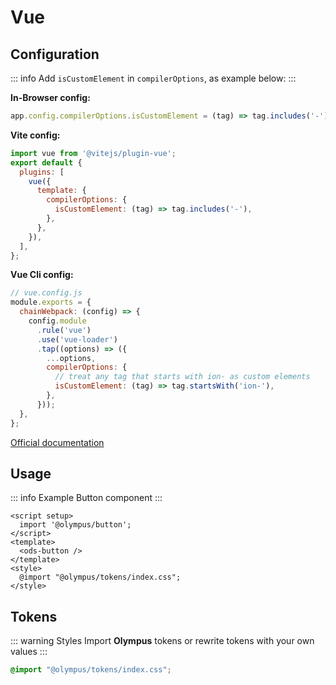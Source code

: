 # Vue

## Configuration

::: info
Add `isCustomElement` in `compilerOptions`, as example below:
:::

**In-Browser config:**

```js
app.config.compilerOptions.isCustomElement = (tag) => tag.includes('-');
```

**Vite config:**

```js
import vue from '@vitejs/plugin-vue';
export default {
  plugins: [
    vue({
      template: {
        compilerOptions: {
          isCustomElement: (tag) => tag.includes('-'),
        },
      },
    }),
  ],
};
```

**Vue Cli config:**

```js
// vue.config.js
module.exports = {
  chainWebpack: (config) => {
    config.module
      .rule('vue')
      .use('vue-loader')
      .tap((options) => ({
        ...options,
        compilerOptions: {
          // treat any tag that starts with ion- as custom elements
          isCustomElement: (tag) => tag.startsWith('ion-'),
        },
      }));
  },
};
```

[Official documentation](https://vuejs.org/guide/extras/web-components.html)

## Usage

::: info Example
Button component
:::


```vue
<script setup>
  import '@olympus/button';
</script>
<template>
  <ods-button />
</template>
<style>
  @import "@olympus/tokens/index.css";
</style>
```

## Tokens

::: warning Styles
Import **Olympus** tokens or rewrite tokens with your own values
:::

```css
@import "@olympus/tokens/index.css";
```
